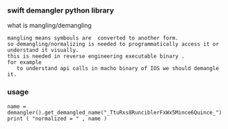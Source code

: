 ### swift demangler python library

what is mangling/demangling
```
mangling means symbouls are  converted to another form.
so demangling/normalizing is needed to programmatically access it or  understand it visually.
this is needed in reverse engineering executable binary .
for example 
   to understand api calls in macho binary of IOS we should demangle it.
```

### usage
```
name = demangler().get_demangled_name("_TtuRxs8RunciblerFxWx5Mince6Quince_")
print ( "normalized = " , name )
```




